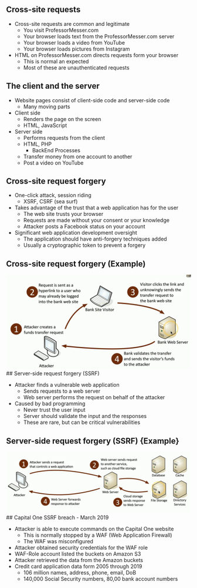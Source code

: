 ## Cross-site requests
- Cross-site requests are common and legitimate
	- You visit ProfessorMesser.com
	- Your browser loads text from the ProfessorMesser.com server
	- Your browser loads a video from YouTube
	- Your browser loads pictures from Instagram
- HTML on ProfessorMesser.com directs requests form your browser
	- This is normal an expected
	- Most of these are unauthenticated requests

## The client and the server
- Website pages consist of client-side code and server-side code
	- Many moving parts
- Client side
	- Renders the page on the screen
	- HTML, JavaScript
- Server side
	- Performs requests from the client
	- HTML, PHP
		- BackEnd Processes
	- Transfer money from one account to another
	- Post a video on YouTube

## Cross-site request forgery
- One-click attack, session riding
	- XSRF, CSRF (sea surf)
- Takes advantage of the trust that a web application has for the user
	- The web site trusts your browser
	- Requests are made without your consent or your knowledge
	- Attacker posts a Facebook status on your account
- Significant web application development oversight
	- The application should have anti-forgery techniques added
	- Usually a cryptographic token to prevent a forgery

## Cross-site request forgery (Example)
![](Images/Pasted%20image%2020231202032901.png)## Server-side request forgery (SSRF)
- Attacker finds a vulnerable web application
	- Sends requests to a web server
	- Web server performs the request on behalf of the attacker
- Caused by bad programming
	- Never trust the user input
	- Server should validate the input and the responses
	- These are rare, but can be critical vulnerabilities

## Server-side request forgery (SSRF) {Example}
![](Images/Pasted%20image%2020231202033145.png)## Capital One SSRF breach - March 2019
- Attacker is able to execute commands on the Capital One website
	- This is normally stopped by a WAF (Web Application Firewall)
	- The WAF was misconfigured
- Attacker obtained security credentials for the WAF role
- WAF-Role account listed the buckets on Amazon S3
- Attacker retrieved the data from the Amazon buckets
- Credit card application data form 2005 through 2019
	- 106 million names, address, phone, email, DoB
	- 140,000 Social Security numbers, 80,00 bank account numbers

